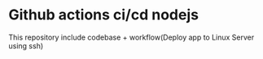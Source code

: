 # Github actions ci/cd nodejs
This repository include codebase + workflow(Deploy app to Linux Server using ssh)

